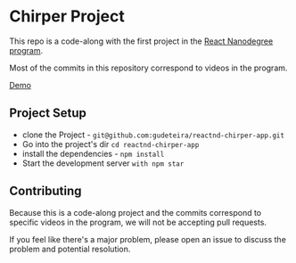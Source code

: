 # Chirper Project

This repo is a code-along with the first project in the [React Nanodegree program](https://www.udacity.com/course/react-nanodegree--nd019).

Most of the commits in this repository correspond to videos in the program.

[Demo](https://gudeteira.github.io/reactnd-chirper-app/) 

## Project Setup

* clone the Project - `git@github.com:gudeteira/reactnd-chirper-app.git`
* Go into the project's dir `cd reactnd-chirper-app`
* install the dependencies - `npm install`
* Start the development server `with npm star`

## Contributing

Because this is a code-along project and the commits correspond to specific videos in the program, we will not be accepting pull requests.

If you feel like there's a major problem, please open an issue to discuss the problem and potential resolution.

